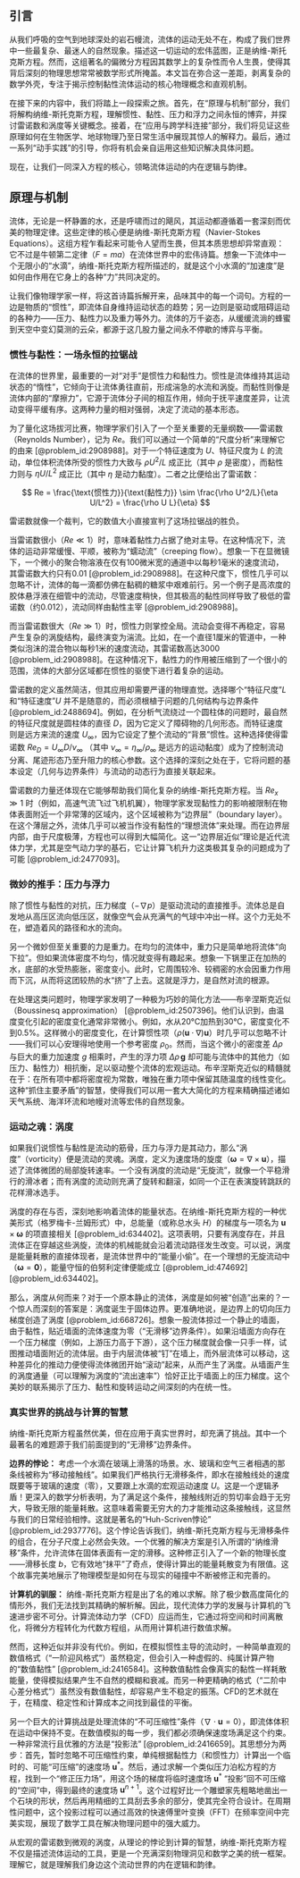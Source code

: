 ## 引言
从我们呼吸的空气到地球深处的岩石幔流，流体的运动无处不在，构成了我们世界中一些最复杂、最迷人的自然现象。描述这一切运动的宏伟蓝图，正是纳维-斯托克斯方程。然而，这组著名的偏微分方程因其数学上的复杂性而令人生畏，使得其背后深刻的物理思想常常被数学形式所掩盖。本文旨在弥合这一差距，剥离复杂的数学外壳，专注于揭示控制黏性流体运动的核心物理概念和直观机制。

在接下来的内容中，我们将踏上一段探索之旅。首先，在“原理与机制”部分，我们将解构纳维-斯托克斯方程，理解惯性、黏性、压力和浮力之间永恒的博弈，并探讨雷诺数和涡度等关键概念。接着，在“应用与跨学科连接”部分，我们将见证这些原理如何在生物医学、地球物理乃至日常生活中展现其惊人的解释力。最后，通过一系列“动手实践”的引导，你将有机会亲自运用这些知识解决具体问题。

现在，让我们一同深入方程的核心，领略流体运动的内在逻辑与韵律。

## 原理与机制

流体，无论是一杯静置的水，还是呼啸而过的飓风，其运动都遵循着一套深刻而优美的物理定律。这些定律的核心便是纳维-斯托克斯方程（Navier-Stokes Equations）。这组方程乍看起来可能令人望而生畏，但其本质思想却异常直观：它不过是牛顿第二定律（$F=ma$）在流体世界中的宏伟诗篇。想象一下流体中一个无限小的“水滴”，纳维-斯托克斯方程所描述的，就是这个小水滴的“加速度”是如何由作用在它身上的各种“力”共同决定的。

让我们像物理学家一样，将这首诗篇拆解开来，品味其中的每一个词句。方程的一边是物质的“惯性”，即流体自身维持运动状态的趋势；另一边则是驱动或阻碍运动的各种力——压力、黏性力以及重力等外力。流体的万千姿态，从缓缓流淌的蜂蜜到天空中变幻莫测的云朵，都源于这几股力量之间永不停歇的博弈与平衡。

### 惯性与黏性：一场永恒的拉锯战

在流体的世界里，最重要的一对“对手”是惯性力和黏性力。惯性是流体维持其运动状态的“惰性”，它倾向于让流体勇往直前，形成湍急的水流和涡旋。而黏性则像是流体内部的“摩擦力”，它源于流体分子间的相互作用，倾向于抚平速度差异，让流动变得平缓有序。这两种力量的相对强弱，决定了流动的基本形态。

为了量化这场拔河比赛，物理学家们引入了一个至关重要的无量纲数——雷诺数（Reynolds Number），记为 $Re$。我们可以通过一个简单的“尺度分析”来理解它的由来 [@problem_id:2908988]。对于一个特征速度为 $U$、特征尺度为 $L$ 的流动，单位体积流体所受的惯性力大致与 $\rho U^2/L$ 成正比（其中 $\rho$ 是密度），而黏性力则与 $\eta U/L^2$ 成正比（其中 $\eta$ 是动力黏度）。二者之比便给出了雷诺数：

$$
Re = \frac{\text{惯性力}}{\text{黏性力}} \sim \frac{\rho U^2/L}{\eta U/L^2} = \frac{\rho U L}{\eta}
$$

雷诺数就像一个裁判，它的数值大小直接宣判了这场拉锯战的胜负。

当雷诺数很小（$Re \ll 1$）时，意味着黏性力占据了绝对主导。在这种情况下，流体的运动非常缓慢、平顺，被称为“蠕动流”（creeping flow）。想象一下在显微镜下，一个微小的聚合物溶液在仅有100微米宽的通道中以每秒1毫米的速度流动，其雷诺数大约只有0.01 [@problem_id:2908988]。在这种尺度下，惯性几乎可以忽略不计，流体的每一滴都仿佛在黏稠的糖浆中艰难前行。另一个例子是高浓度的胶体悬浮液在细管中的流动，尽管速度稍快，但其极高的黏性同样导致了极低的雷诺数（约0.012），流动同样由黏性主宰 [@problem_id:2908988]。

而当雷诺数很大（$Re \gg 1$）时，惯性力则掌控全局。流动会变得不再稳定，容易产生复杂的涡旋结构，最终演变为湍流。比如，在一个直径1厘米的管道中，一种类似泡沫的混合物以每秒1米的速度流动，其雷诺数高达3000 [@problem_id:2908988]。在这种情况下，黏性力的作用被压缩到了一个很小的范围，流体的大部分区域都在惯性的驱使下进行着复杂的运动。

雷诺数的定义虽然简洁，但其应用却需要严谨的物理直觉。选择哪个“特征尺度”$L$ 和“特征速度”$U$ 并不是随意的，而必须根植于问题的几何结构与边界条件 [@problem_id:2488694]。例如，在分析气流绕过一个圆柱体的问题时，最自然的特征尺度就是圆柱体的直径 $D$，因为它定义了障碍物的几何形态。而特征速度则是远方来流的速度 $U_\infty$，因为它设定了整个流动的“背景”惯性。这种选择使得雷诺数 $Re_D = U_\infty D / \nu_\infty$ （其中 $\nu_\infty = \eta_\infty/\rho_\infty$ 是远方的运动黏度）成为了控制流动分离、尾迹形态乃至升阻力的核心参数。这个选择的深刻之处在于，它将问题的基本设定（几何与边界条件）与流动的动态行为直接关联起来。

雷诺数的力量还体现在它能够帮助我们简化复杂的纳维-斯托克斯方程。当 $Re_x \gg 1$ 时（例如，高速气流飞过飞机机翼），物理学家发现黏性力的影响被限制在物体表面附近一个非常薄的区域内，这个区域被称为“边界层”（boundary layer）。在这个薄层之外，流体几乎可以被当作没有黏性的“理想流体”来处理。而在边界层内部，由于尺度极薄，方程也可以得到大幅简化。这一“边界层近似”理论是近代流体力学，尤其是空气动力学的基石，它让计算飞机升力这类极其复杂的问题成为了可能 [@problem_id:2477093]。

### 微妙的推手：压力与浮力

除了惯性与黏性的对抗，压力梯度（$-\nabla p$）是驱动流动的直接推手。流体总是自发地从高压区流向低压区，就像空气会从充满气的气球中冲出一样。这个力无处不在，塑造着风的路径和水的流向。

另一个微妙但至关重要的力是重力。在均匀的流体中，重力只是简单地将流体“向下拉”。但如果流体密度不均匀，情况就变得有趣起来。想象一下锅里正在加热的水，底部的水受热膨胀，密度变小。此时，它周围较冷、较稠密的水会因重力作用而下沉，从而将这团较热的水“挤”了上去。这就是浮力，是自然对流的根源。

在处理这类问题时，物理学家发明了一种极为巧妙的简化方法——布辛涅斯克近似（Boussinesq approximation） [@problem_id:2507396]。他们认识到，由温度变化引起的密度变化通常非常微小。例如，水从20°C加热到30°C，密度变化不到0.5%。这样微小的密度变化，在计算惯性项（$\rho (\mathbf{u} \cdot \nabla) \mathbf{u}$）时几乎可以忽略不计——我们可以心安理得地使用一个参考密度 $\rho_0$。然而，当这个微小的密度差 $\Delta\rho$ 与巨大的重力加速度 $g$ 相乘时，产生的浮力项 $\Delta\rho \, \mathbf{g}$ 却可能与流体中的其他力（如压力、黏性力）相抗衡，足以驱动整个流体的宏观运动。布辛涅斯克近似的精髓就在于：在所有项中都将密度视为常数，唯独在重力项中保留其随温度的线性变化。这种“抓住主要矛盾”的智慧，使得我们可以用一套大大简化的方程来精确描述诸如天气系统、海洋环流和地幔对流等宏伟的自然现象。

### 运动之魂：涡度

如果我们说惯性与黏性是流动的筋骨，压力与浮力是其动力，那么“涡度”（vorticity）便是流动的灵魂。涡度，定义为速度场的旋度（$\boldsymbol{\omega} = \nabla \times \mathbf{u}$），描述了流体微团的局部旋转速率。一个没有涡度的流动是“无旋流”，就像一个平稳滑行的滑冰者；而有涡度的流动则充满了旋转和翻滚，如同一个正在表演旋转跳跃的花样滑冰选手。

涡度的存在与否，深刻地影响着流体的能量状态。在纳维-斯托克斯方程的一种优美形式（格罗梅卡-兰姆形式）中，总能量（或称总水头 $H$）的梯度与一项名为 $\mathbf{u} \times \boldsymbol{\omega}$ 的项直接相关 [@problem_id:634402]。这项表明，只要有涡度存在，并且流体正在穿越这些涡旋，流体的机械能就会沿着流动路径发生改变。可以说，涡度是能量耗散的直接体现者，是流体世界中的“能量小偷”。在一个理想的无旋流动中（$\boldsymbol{\omega} = \mathbf{0}$），能量守恒的伯努利定律便能成立 [@problem_id:474692] [@problem_id:634402]。

那么，涡度从何而来？对于一个原本静止的流体，涡度是如何被“创造”出来的？一个惊人而深刻的答案是：涡度诞生于固体边界。更准确地说，是边界上的切向压力梯度创造了涡度 [@problem_id:668726]。想象一股流体掠过一个静止的墙面，由于黏性，贴近墙面的流体速度为零（“无滑移”边界条件）。如果沿墙面方向存在一个压力梯度（例如，上游压力高于下游），这个压力梯度就会像一只手一样，试图推动墙面附近的流体层。由于内层流体被“钉”在墙上，而外层流体可以移动，这种差异化的推动力便使得流体微团开始“滚动”起来，从而产生了涡度。从墙面产生的涡度通量（可以理解为涡度的“流出速率”）恰好正比于墙面上的压力梯度。这个美妙的联系揭示了压力、黏性和旋转运动之间深刻的内在统一性。

### 真实世界的挑战与计算的智慧

纳维-斯托克斯方程虽然优美，但在应用于真实世界时，却充满了挑战。其中一个最著名的难题源于我们前面提到的“无滑移”边界条件。

**边界的悖论：** 考虑一个水滴在玻璃上滑落的场景。水、玻璃和空气三者相遇的那条线被称为“移动接触线”。如果我们严格执行无滑移条件，即水在接触线处的速度既要等于玻璃的速度（零），又要跟上水滴的宏观运动速度 $U$。这是一个逻辑矛盾！更深入的数学分析表明，为了满足这个条件，接触线附近的剪切率会趋于无穷大，导致无限的能量耗散。这意味着需要无穷大的力才能推动这条接触线，这显然与我们的日常经验相悖。这就是著名的“Huh-Scriven悖论” [@problem_id:2937776]。这个悖论告诉我们，纳维-斯托克斯方程与无滑移条件的组合，在分子尺度上必然会失效。一个优雅的解决方案是引入所谓的“纳维滑移”条件，允许流体在固体表面有一定的滑移。这种修正引入了一个新的物理长度——滑移长度 $b$，它有效地“抹平”了奇点，使得计算出的能量耗散变为有限值。这个故事完美地展示了物理模型是如何在与现实的碰撞中不断被修正和完善的。

**计算机的驯服：** 纳维-斯托克斯方程是出了名的难以求解。除了极少数高度简化的情形外，我们无法找到其精确的解析解。因此，现代流体力学的发展与计算机的飞速进步密不可分。计算流体动力学（CFD）应运而生，它通过将空间和时间离散化，将微分方程转化为代数方程组，从而用计算机进行数值求解。

然而，这种近似并非没有代价。例如，在模拟惯性主导的流动时，一种简单直观的数值格式（“一阶迎风格式”）虽然稳定，但会引入一种虚假的、纯属计算产物的“数值黏性” [@problem_id:2416584]。这种数值黏性会像真实的黏性一样耗散能量，使得模拟结果产生不自然的模糊和衰减。而另一种更精确的格式（“二阶中心差分格式”）虽然没有数值黏性，却容易产生不稳定的振荡。CFD的艺术就在于，在精度、稳定性和计算成本之间找到最佳的平衡。

另一个巨大的计算挑战是处理流体的“不可压缩性”条件（$\nabla \cdot \mathbf{u} = 0$），即流体体积在运动中保持不变。在数值模拟的每一步，我们都必须确保速度场满足这个约束。一种非常流行且优雅的方法是“投影法” [@problem_id:2416659]。其思想分为两步：首先，暂时忽略不可压缩性约束，单纯根据黏性力（和惯性力）计算出一个临时的、可能“可压缩”的速度场 $\mathbf{u}^*$。然后，通过求解一个类似压力泊松方程的方程，找到一个“修正压力场”，用这个场的梯度将临时速度场 $\mathbf{u}^*$ “投影”回不可压缩的“空间”中，得到最终的速度场 $\mathbf{u}^{n+1}$。这个过程好比一个雕塑家先粗略地凿出一个石块的形状，然后再用精细的工具刮去多余的部分，使其完全符合设计。在周期性问题中，这个投影过程可以通过高效的快速傅里叶变换（FFT）在频率空间中完美实现，展现了数学工具在解决物理问题中的强大威力。

从宏观的雷诺数到微观的涡度，从理论的悖论到计算的智慧，纳维-斯托克斯方程不仅是描述流体运动的工具，更是一个充满深刻物理洞见和数学之美的统一框架。理解它，就是理解我们身边这个流动世界的内在逻辑和韵律。